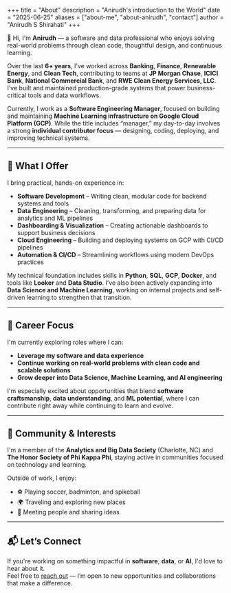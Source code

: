 +++
title = "About"
description = "Anirudh's introduction to the World"
date = "2025-06-25"
aliases = ["about-me", "about-anirudh", "contact"]
author = "Anirudh S Shirahati"
+++

👋 Hi, I'm **Anirudh** — a software and data professional who enjoys solving real-world problems through clean code, thoughtful design, and continuous learning.

Over the last **6+ years**, I've worked across **Banking**, **Finance**, **Renewable Energy**, and **Clean Tech**, contributing to teams at **JP Morgan Chase**, **ICICI Bank**, **National Commercial Bank**, and **RWE Clean Energy Services, LLC**. I’ve built and maintained production-grade systems that power business-critical tools and data workflows.

Currently, I work as a **Software Engineering Manager**, focused on building and maintaining **Machine Learning infrastructure on Google Cloud Platform (GCP)**. While the title includes “manager,” my day-to-day involves a strong **individual contributor focus** — designing, coding, deploying, and improving technical systems.

---

## 🔧 What I Offer

I bring practical, hands-on experience in:

- **Software Development** – Writing clean, modular code for backend systems and tools
- **Data Engineering** – Cleaning, transforming, and preparing data for analytics and ML pipelines
- **Dashboarding & Visualization** – Creating actionable dashboards to support business decisions
- **Cloud Engineering** – Building and deploying systems on GCP with CI/CD pipelines
- **Automation & CI/CD** – Streamlining workflows using modern DevOps practices

My technical foundation includes skills in **Python**, **SQL**, **GCP**, **Docker**, and tools like **Looker** and **Data Studio**. I’ve also been actively expanding into **Data Science and Machine Learning**, working on internal projects and self-driven learning to strengthen that transition.

---

## 🎯 Career Focus

I'm currently exploring roles where I can:

- **Leverage my software and data experience**
- **Continue working on real-world problems with clean code and scalable solutions**
- **Grow deeper into Data Science, Machine Learning, and AI engineering**

I'm especially excited about opportunities that blend **software craftsmanship**, **data understanding**, and **ML potential**, where I can contribute right away while continuing to learn and evolve.

---

## 🌱 Community & Interests

I'm a member of the **Analytics and Big Data Society** (Charlotte, NC) and **The Honor Society of Phi Kappa Phi**, staying active in communities focused on technology and learning.

Outside of work, I enjoy:
- ⚽ Playing soccer, badminton, and spikeball
- 🌍 Traveling and exploring new places
- 🤝 Meeting people and sharing ideas

---

## 📬 Let’s Connect

If you're working on something impactful in **software**, **data**, or **AI**, I'd love to hear about it.  
Feel free to [reach out](#) — I’m open to new opportunities and collaborations that make a difference.
